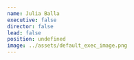 ```yaml
---
name: Julia Balla
executive: false
director: false
lead: false
position: undefined
image: ../assets/default_exec_image.png
---
```

